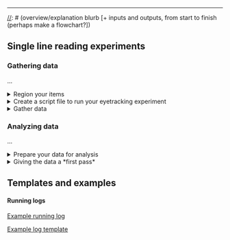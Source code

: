 
***

[//]: # (how to make it a nonthreatening and your-specific-IRB-approved way to get consent)

[//]: # (overview/explanation blurb [+ inputs and outputs, from start to finish (perhaps make a flowchart?])

[//]: # (running eyetracking with audio involved)

## Single line reading experiments

### Gathering data 

...

<details>
  <summary>Region your items</summary>

#### Creating a region file for your items

Create a text file of your stimuli, then insert region boundaries using forward slashes. This needs to be done for every line; consider using greps to do this automatically [(see here)](https://regexr.com/).

!!! tip "Regioning conventions"
    - For a given critical word or words, the whitespace before it is typically included in the region.
    - There MUST be a backslash on the final region, before the newline '\n'.
    - There is no whitespace before the first word. 
    
    As an example, a regioning of this sentence:
         
        17 81 Which basketball players is the coach planning to use this season?\n
       
    Might be:
         
        17 81 /Which basketball players/ is the coach/ planning/ to use this season?/\n

Once you have inserted all breaks in the sentences, take the resulting file (suppose it's called 'annotated_sents.txt'), and use the makeRegions.py file to convert it into a CNT file. From the command line:
   
`python Scripts/makeRegions.py 'annotated_sents.txt'`

[//]: # (i forget what the differences between this v. for_robodoc version are -- do you need to use that one, investigate)

where you pass the name of the file you just made as a command-line argument to makeRegions.py. This should create a file called 'output.reg.txt' in which every line looks like this:
     
    17 81 6 0 0 24 0 31 0 37 0 46 0 66 0
    (COND#) (ITEM NO.) (NO. REGIONS) (X1START) (Y1START) (X2START) (Y2START) (X3START) (Y3START) ...

For single line experiments, only the XSTART bits matter. In this example, for Item 81, Condition 17, the first region begins at (character) 0 and goes up to but does not include character 24; the second region begins at 24, and goes up to but does not include 31; and so on. 
      
!!! attention "Look over your work!"
    Errors in regioning are super easy to make, super difficult to notice later on, and mess up your data like crazy. 

    Take the output.reg.txt file, and inspect it carefully at this point. Check that every item has the number of regions you expect, and check that they all look right. Sample a couple of lines randomly, and confirm by hand that the region limits in output.reg.txt are indeed what they should be. If you have a very predictable manipulation (e.g you know the region limits in condition 2 should always be one character later than in condition 1), then you should also eyeball all the regions and confirm that they fit the template. 
      
You'll need this (double-checked!) file later on.

</details>

<details>
  <summary>Create a script file to run your eyetracking experiment</summary>

#### Creating a script file using Scripter2
  Assuming you have your items in a spreadsheet, creating the script file for eyetracking is simple. You'll need to organize your items as required by Scripter2, all items following this order (the header isn't used, so the naming doesn't matter):

|Condition|Item|Dependent|Trial Type|Answer|Timeout (in ms)|Sentence 1|(Sentence 2)|
|-|-|-|-|-|-|-|-|

!["A spreadsheet formatted and ready to use with Scripter2"](images/guide_images/spreadsheet_scripter_items.png) *Items formatted for use with Scripter2.*

For an explanation of the formatting and detailed description of the columns, see chapter 1 of this [manual][et-manual], written by [Matthew Abbott](https://www.linkedin.com/in/matt-abbott-879b25b8/) while he was an undergraduate RA in [Adrian Staub's](http://blogs.umass.edu/astaub/) lab.

After you export the sheet as a tab-delimited file, it should look something like this:

!["The tab-delimited file exported from the spreadsheet"](images/guide_images/prepared_scripter_items.png) *The exported text file to use with Scripter2.*

In this example, experimental items have conditions 1-4, questions have condition 100, filler items have condition 200, and filler questions have condition 300. Doublecheck that you've coded the conditions properly, and that questions are marked as dependent on their respective item. 

From the command line, navigate to the directory that has scripter2 and your items and then run Scripter2. 

![](images/guide_images/perl_scripter2.png) *Running Scripter2 from the command line -- this should be the same across operating systems.*

You should specify the name of the input and output files, but can simply skip the specifications for x and y if you're not making any display changes. You definitely do want to generate sequences. 

The resulting output file should look similar to this:

![You now have a .script file with the items!](images/guide_images/unedited_script.png) The trial at the top is essentially a key, made from the header -- before running the script, you should delete it. 

In your preferred text editor, copy the following above the items in your script file: 

```
%BeginHeader

Conditions = E1-4
Question = E100
Items 1-48

Fillers
Condition = F200
Questions = F300
Items = 49-119

%EndHeader

set conditions =  5
set experiments = 2
set expConditions = 4 1
set background =  16777215
set foreground =  0
set filterMode = 2
set windowThreshold = 0
set calibration_type = 0
set display_type = LCD

trial_type Message
  text_format =    'Monaco' 12 25 20 20 nonantialiased
  text_weight =    normal non-italic
  button =         Y
  button =         X
  button =         B
  button =         A
  button =         toggle
  button =         leftTrigger
  button =         rightTrigger
  output =         nostream
  trigger =        nogaze
  cursor_size =    0
  dc_delay =       0
  stimulus_delay = 0
  revert =         0
  highlight_color =197148
end Message

trial_type question
  text_format =    'Monaco' 12 48 15 268 nonantialiased
  text_weight =    normal non-italic
  button =         leftTrigger
  button =         rightTrigger
  output =         nostream
  trigger =        nogaze
  cursor_size =    0
  dc_delay =       0
  stimulus_delay = 0
  revert =         0
  highlight_color =1639238
end question

trial_type sentence
  text_format =    'Monaco' 11 24 18 315 nonantialiased
  text_weight =    normal non-italic
  button =         Y
  button =         X
  button =         B
  button =         A
  button =         toggle
  button =         leftTrigger
  button =         rightTrigger
  output =         stream
  trigger =        gaze
  cursor_size =    0
  dc_delay =       0
  stimulus_delay = 0
  revert =         0
  highlight_color =2163302
end sentence
```

Edit the header and variables to match your items, as well as any parameters you'd like to change, such as the gaze condition. When running subjects, set the trigger for `trial_type sentence` equal to `gaze`, but if you would like a version of the experiment which doesn't require the participant to hit a gaze box (for your own testing purposes, or so that you don't collect data from certain subjects, for example), set it equal to `nogaze`. 

#### Controlling your lists

Open the script file on the host computer connected to the eyetracking machine. You can test the script by opening it in EyeTrack. You should test each condition in your script. See [handy dandy randomizer.py Brian did](link-to-it-on-github) to create your own lists. 

[//]: # (remember to put randomizer and compileItems and associated readme in resources)

</details>

<details>
  <summary>Gather data</summary>

#### Running an eyetracking experiment

For reference on how to code and run eyetracking experiments, we refer to chapters 1 and 2 in [this manual][et-manual]

...

!!! Tip "Things to keep in mind with running logs"
    1. Imagine that you need to figure out whether a particular person took your experiment and if so when, but for some reason the consent form with their name on it doesn't have a listed subject number. Can you do it?
    
    2. The IRB sometimes asks for number of subjects and their gender at the end of the semester.  Make that easy for yourself.

    3. Figure out in advance how you are going to label subjects that leave half way through (maybe you can't track them) and non-native speakers.  Do you rename that file and give the next person that subject number, or do you just go on to the next subject number? Whichever you choose, stay consistent! Document what you do when you do it.

After you've run a participant, save their data file, making sure the filename is 6 characters or less (e.g. EYE002.edf).
</details>

### Analyzing data

...

<details>
  <summary>Prepare your data for analysis</summary>

#### Preparing your data for analysis

To do anything further with the data, you'll have to convert it from .edf to .asc. On the host computer, open the command line and navigate to the directory with the .edf files in it. `edf2asc *.edf` creates .asc versions of all the .edf files in that directory. 

[//]: # (if it's not proprietary or something we should put the edf2asc program up)

We need to parse the .asc files into a series of fixations so that we can use the regioned sentences from earlier. We'll use [Robodoc](https://blogs.umass.edu/eyelab/software/RoboDoc_and_utils.zip) to do this. You'll need to edit the parameter file (parameter.txt, in RoboDoc_and_utils/Robodoc) to specify the directory you've stored your .asc files in and the region file you made earlier, as well as to reflect the exclusion criteria you'd like to use. ![image of editing parameters.txt]()

Once you've edited the parameters, hop into the command line and run Robodoc: `Robodoc.py edited_parameters.txt`. ![image of cmd line, etc printouts]() 

If everything's gone smoothly, you'll have a folder of DA1 files as well as several folders and files detailing what files were processed, excluded, and kept, as well as blink information for each subject.

It's at this point that we'll use [SideEye](https://github.com/amnda-d/sideeye) to process the DA1 files into measures we can analyze. (Note: SideEye requires Python >= 3.5. It's easiest to install with pip: in Python, `pip install sideeye`.)

From the examples folder, copy `sample.py` and `sample_config.json` into the directory containing a folder of DA1 files and a .cnt or .reg region file. Open both files in a text editor. Replace the file paths in `sample.py` with paths to your DA1 and region files. Replace `sample_output.csv` with whatever you want the output file to be named. Edit `sample_config.json` to match the parameters needed for your experiment. See the readme.rst for more information.

The resulting output file should look like this: ![output csv file](/images/guide-images/outputcsv.png)

</details>

<details>
  <summary>Giving the data a *first pass* </summary>

#### Where to start

[mentions of best practices]

[examples of analysis scripts/bare template]

[//]: # (r test: should be able to link to stuff, right? linking to resources/r_nbtest.html worked fine)

!!! Success "Success"
    <strike>Land sakes alive, we are cooking with petrol now!!</strike>

</details>

## Templates and examples

#### Running logs

[Example running log](https://docs.google.com/spreadsheets/d/1OJMycWVKSxMyMxGBj2nvOhCwrskPeOB14_XktqZa02Y/edit?usp=sharing)

[//]: # (above log has been edited to preserve privacy of participants)

[Example log template](https://docs.google.com/spreadsheets/d/1bv9s0dUHXiYGNY4dCKN3pSsaRklXi7rrNmNfvvjcmQk/edit#gid=0)

[et-manual]: https://people.umass.edu/eyelab/eyelab%20manual.pdf

